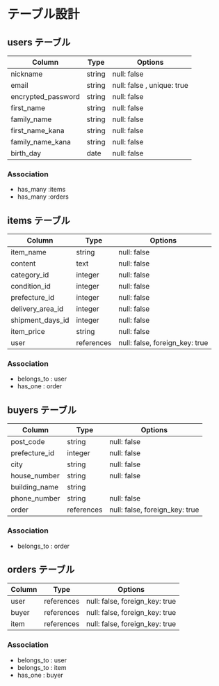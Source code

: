 # テーブル設計

## users テーブル
  
| Column                  | Type   | Options                    |
| ------------------      | ------ | -------------------------- |
| nickname                | string | null: false                |
| email                   | string | null: false , unique: true |
| encrypted_password      | string | null: false                |
| first_name              | string | null: false                |
| family_name             | string | null: false                |
| first_name_kana         | string | null: false                |
| family_name_kana        | string | null: false                |
| birth_day               | date   | null: false                |

### Association

- has_many :items
- has_many :orders

## items テーブル

| Column           	| Type         | Options                      |
| ----------       	| ------------ | ----------------------       |
| item_name         | string     	 | null: false                  |
| content           | text     		 | null: false                  |
| category_id       | integer 		 | null: false                  |
| condition_id      | integer      | null: false                  |
| prefecture_id     | integer      | null: false                  |
| delivery_area_id	   | integer      | null: false                  |
| shipment_days_id	   | integer      | null: false                  |
| item_price   		  | string       | null: false                  |
| user			      | references   | null: false, foreign_key: true|

### Association

- belongs_to : user
- has_one : order

## buyers テーブル

| Column      			 | Type     	| Options     |
| ------------ 		   | ---------- |----------   |
| post_code          | string 		| null: false |
| prefecture_id      | integer      | null: false                  |
| city			         | string 		| null: false |
| house_number	     | string 		| null: false |
| building_name		   | string 		|             |
| phone_number       | string 		| null: false |
| order	             | references | null: false, foreign_key: true|


### Association

- belongs_to : order

## orders テーブル

| Column      	| Type     	 | Options   |
| ------------ 	| ---------- |---------- |
| user	    | references | null: false, foreign_key: true|
| buyer	   	| references | null: false, foreign_key: true|
| item      | references | null: false, foreign_key: true|

### Association
- belongs_to : user
- belongs_to : item
- has_one : buyer
